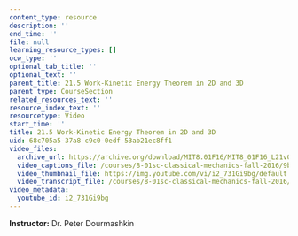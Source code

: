 ```yaml
---
content_type: resource
description: ''
end_time: ''
file: null
learning_resource_types: []
ocw_type: ''
optional_tab_title: ''
optional_text: ''
parent_title: 21.5 Work-Kinetic Energy Theorem in 2D and 3D
parent_type: CourseSection
related_resources_text: ''
resource_index_text: ''
resourcetype: Video
start_time: ''
title: 21.5 Work-Kinetic Energy Theorem in 2D and 3D
uid: 68c705a5-37a8-c9c0-0edf-53ab21ec8ff1
video_files:
  archive_url: https://archive.org/download/MIT8.01F16/MIT8_01F16_L21v05_360p.mp4
  video_captions_file: /courses/8-01sc-classical-mechanics-fall-2016/9bb8313aef0f57ba84d88dc5ebde2c27_i2_731Gi9bg.vtt
  video_thumbnail_file: https://img.youtube.com/vi/i2_731Gi9bg/default.jpg
  video_transcript_file: /courses/8-01sc-classical-mechanics-fall-2016/5c91191d7a63e9e62bc19e9939118601_i2_731Gi9bg.pdf
video_metadata:
  youtube_id: i2_731Gi9bg
---
```


**Instructor:** Dr. Peter Dourmashkin



